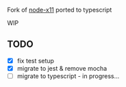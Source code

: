 Fork of [node-x11](https://github.com/sidorares/node-x11) ported to typescript

WIP


## TODO
- [x] fix test setup
- [x] migrate to jest & remove mocha
- [ ] migrate to typescript - in progress...
